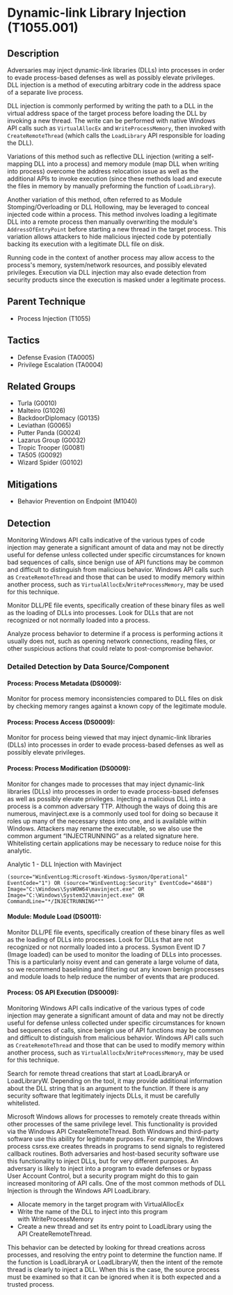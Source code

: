 # Dynamic-link Library Injection (T1055.001)

## Description
Adversaries may inject dynamic-link libraries (DLLs) into processes in order to evade process-based defenses as well as possibly elevate privileges. DLL injection is a method of executing arbitrary code in the address space of a separate live process.  

DLL injection is commonly performed by writing the path to a DLL in the virtual address space of the target process before loading the DLL by invoking a new thread. The write can be performed with native Windows API calls such as ```VirtualAllocEx``` and ```WriteProcessMemory```, then invoked with ```CreateRemoteThread``` (which calls the ```LoadLibrary``` API responsible for loading the DLL).  

Variations of this method such as reflective DLL injection (writing a self-mapping DLL into a process) and memory module (map DLL when writing into process) overcome the address relocation issue as well as the additional APIs to invoke execution (since these methods load and execute the files in memory by manually preforming the function of ```LoadLibrary```). 

Another variation of this method, often referred to as Module Stomping/Overloading or DLL Hollowing, may be leveraged to conceal injected code within a process. This method involves loading a legitimate DLL into a remote process then manually overwriting the module's ```AddressOfEntryPoint``` before starting a new thread in the target process. This variation allows attackers to hide malicious injected code by potentially backing its execution with a legitimate DLL file on disk. 

Running code in the context of another process may allow access to the process's memory, system/network resources, and possibly elevated privileges. Execution via DLL injection may also evade detection from security products since the execution is masked under a legitimate process. 

## Parent Technique
- Process Injection (T1055)

## Tactics
- Defense Evasion (TA0005)
- Privilege Escalation (TA0004)

## Related Groups
- Turla (G0010)
- Malteiro (G1026)
- BackdoorDiplomacy (G0135)
- Leviathan (G0065)
- Putter Panda (G0024)
- Lazarus Group (G0032)
- Tropic Trooper (G0081)
- TA505 (G0092)
- Wizard Spider (G0102)

## Mitigations
- Behavior Prevention on Endpoint (M1040)

## Detection
Monitoring Windows API calls indicative of the various types of code injection may generate a significant amount of data and may not be directly useful for defense unless collected under specific circumstances for known bad sequences of calls, since benign use of API functions may be common and difficult to distinguish from malicious behavior. Windows API calls such as ```CreateRemoteThread``` and those that can be used to modify memory within another process, such as ```VirtualAllocEx```/```WriteProcessMemory```, may be used for this technique.

Monitor DLL/PE file events, specifically creation of these binary files as well as the loading of DLLs into processes. Look for DLLs that are not recognized or not normally loaded into a process. 

Analyze process behavior to determine if a process is performing actions it usually does not, such as opening network connections, reading files, or other suspicious actions that could relate to post-compromise behavior. 

### Detailed Detection by Data Source/Component
#### Process: Process Metadata (DS0009): 
Monitor for process memory inconsistencies compared to DLL files on disk by checking memory ranges against a known copy of the legitimate module.

#### Process: Process Access (DS0009): 
Monitor for process being viewed that may inject dynamic-link libraries (DLLs) into processes in order to evade process-based defenses as well as possibly elevate privileges.

#### Process: Process Modification (DS0009): 
Monitor for changes made to processes that may inject dynamic-link libraries (DLLs) into processes in order to evade process-based defenses as well as possibly elevate privileges. Injecting a malicious DLL into a process is a common adversary TTP. Although the ways of doing this are numerous, mavinject.exe is a commonly used tool for doing so because it roles up many of the necessary steps into one, and is available within Windows. Attackers may rename the executable, so we also use the common argument “INJECTRUNNING” as a related signature here. Whitelisting certain applications may be necessary to reduce noise for this analytic.

Analytic 1 - DLL Injection with Mavinject

```(source="WinEventLog:Microsoft-Windows-Sysmon/Operational" EventCode="1") OR (source="WinEventLog:Security" EventCode="4688") Image="C:\Windows\SysWOW64\mavinject.exe" OR Image="C:\Windows\System32\mavinject.exe" OR CommandLine="*/INJECTRUNNING*""```

#### Module: Module Load (DS0011): 
Monitor DLL/PE file events, specifically creation of these binary files as well as the loading of DLLs into processes. Look for DLLs that are not recognized or not normally loaded into a process. Sysmon Event ID 7 (Image loaded) can be used to monitor the loading of DLLs into processes. This is a particularly noisy event and can generate a large volume of data, so we recommend baselining and filtering out any known benign processes and module loads to help reduce the number of events that are produced.

#### Process: OS API Execution (DS0009): 
Monitoring Windows API calls indicative of the various types of code injection may generate a significant amount of data and may not be directly useful for defense unless collected under specific circumstances for known bad sequences of calls, since benign use of API functions may be common and difficult to distinguish from malicious behavior. Windows API calls such as ```CreateRemoteThread``` and those that can be used to modify memory within another process, such as ```VirtualAllocEx```/```WriteProcessMemory```, may be used for this technique.

Search for remote thread creations that start at LoadLibraryA or LoadLibraryW. Depending on the tool, it may provide additional information about the DLL string that is an argument to the function. If there is any security software that legitimately injects DLLs, it must be carefully whitelisted.

Microsoft Windows allows for processes to remotely create threads within other processes of the same privilege level. This functionality is provided via the Windows API CreateRemoteThread. Both Windows and third-party software use this ability for legitimate purposes. For example, the Windows process csrss.exe creates threads in programs to send signals to registered callback routines. Both adversaries and host-based security software use this functionality to inject DLLs, but for very different purposes. An adversary is likely to inject into a program to evade defenses or bypass User Account Control, but a security program might do this to gain increased monitoring of API calls. One of the most common methods of DLL Injection is through the Windows API LoadLibrary.

- Allocate memory in the target program with VirtualAllocEx
- Write the name of the DLL to inject into this program with WriteProcessMemory
- Create a new thread and set its entry point to LoadLibrary using the API CreateRemoteThread.

This behavior can be detected by looking for thread creations across processes, and resolving the entry point to determine the function name. If the function is LoadLibraryA or LoadLibraryW, then the intent of the remote thread is clearly to inject a DLL. When this is the case, the source process must be examined so that it can be ignored when it is both expected and a trusted process.


